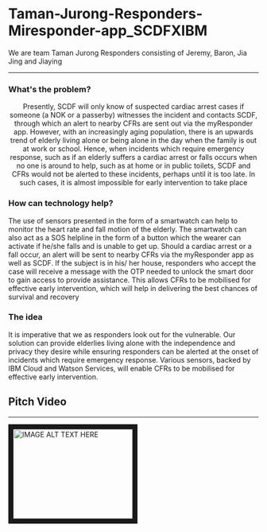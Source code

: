 # Taman-Jurong-Responders-Miresponder-app_SCDFXIBM
We are team Taman Jurong Responders consisting of Jeremy, Baron, Jia Jing and Jiaying

___________________________________________________________________________________

### What's the problem?

<p align="center">
Presently, SCDF will only know of suspected cardiac arrest cases if someone (a NOK or a passerby) witnesses the incident and contacts SCDF, through which an alert to nearby CFRs are sent out via the myResponder app. However, with an increasingly aging population, there is an upwards trend of elderly living alone or being alone in the day when the family is out at work or school. Hence, when incidents which require emergency response, such as if an elderly suffers a cardiac arrest or falls occurs when no one is around to help, such as at home or in public toilets, SCDF and CFRs would not be alerted to these incidents, perhaps until it is too late. In such cases, it is almost impossible for early intervention to take place </p>

### How can technology help?

The use of sensors presented in the form of a smartwatch can help to monitor the heart rate and fall motion of the elderly. The smartwatch can also act as a SOS helpline in the form of a button which the wearer can activate if he/she falls and is unable to get up. Should a cardiac arrest or a fall occur, an alert will be sent to nearby CFRs via the myResponder app as well as SCDF.  If the subject is in his/ her house, responders who accept the case will receive a message with the OTP needed to unlock the smart door to gain access to provide assistance. This allows CFRs to be mobilised for effective early intervention, which will help in delivering the best chances of survival and recovery

### The idea

It is imperative that we as responders look out for the vulnerable. Our solution can provide elderlies living alone with the independence and privacy they desire while ensuring responders can be alerted at the onset of incidents which require emergency response. Various sensors, backed by IBM Cloud and Watson Services, will enable CFRs to be mobilised for effective early intervention.

## Pitch Video
__________________________________________________________________________________
<a href="http://www.youtube.com/watch?feature=player_embedded&v=Frp_PKU5InY
" target="_blank"><img src="http://img.youtube.com/vi/YOUTUBE_VIDEO_ID_HEREFrp_PKU5InY/0.jpg" 
alt="IMAGE ALT TEXT HERE" width="240" height="180" border="10" /></a>
